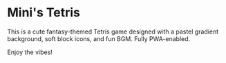 # Mini's Tetris

This is a cute fantasy-themed Tetris game designed with a pastel gradient background, soft block icons, and fun BGM. Fully PWA-enabled.

Enjoy the vibes!
